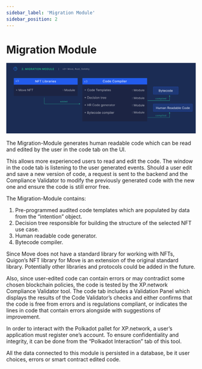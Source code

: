 ```yaml
---
sidebar_label: 'Migration Module'
sidebar_position: 2
---
```


# Migration Module

![Migration Module](../../static/img/65.MigrationModule.png)

The Migration-Module generates human readable code which can be read and edited by the user in the code tab on the UI.

This allows more experienced users to read and edit the code. The window in the code tab is listening to the user generated events. Should a user edit and save a new version of code, a request is sent to the backend and the Compliance Validator to modify the previously generated code with the new one and ensure the code is still error free.

The Migration-Module contains:

1. Pre-programmed audited code templates which are populated by data from the “intention” object.
2. Decision tree responsible for building the structure of the selected NFT use case.
3. Human readable code generator.
4. Bytecode compiler.
   
Since Move does not have a standard library for working with NFTs, Quigon’s NFT library for Move is an extension of the original standard library. Potentially other libraries and protocols could be added in the future.

Also, since user-edited code can contain errors or may contradict some chosen blockchain policies, the code is tested by the XP.network Compliance Validator tool. The code tab includes a Validation Panel which displays the results of the Code Validator’s checks and either confirms that the code is free from errors and is regulations compliant, or indicates the lines in code that contain errors alongside with suggestions of improvement.

In order to interact with the Polkadot pallet for XP.network, a user’s application must register one’s account. To ensure confidentiality and integrity, it can be done from the “Polkadot Interaction” tab of this tool.

All the data connected to this module is persisted in a database, be it user choices, errors or smart contract edited code.